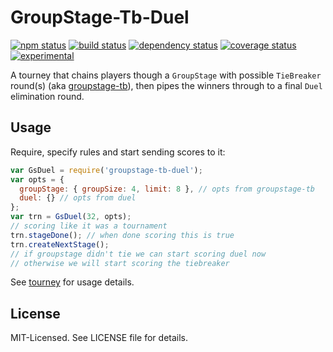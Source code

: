 # GroupStage-Tb-Duel
[![npm status](http://img.shields.io/npm/v/groupstage-tb-duel.svg)](https://www.npmjs.org/package/groupstage-tb-duel)
[![build status](https://secure.travis-ci.org/clux/groupstage-tb-duel.svg)](http://travis-ci.org/clux/groupstage-tb-duel)
[![dependency status](https://david-dm.org/clux/groupstage-tb-duel.svg)](https://david-dm.org/clux/groupstage-tb-duel)
[![coverage status](http://img.shields.io/coveralls/clux/groupstage-tb-duel.svg)](https://coveralls.io/r/clux/groupstage-tb-duel)
[![experimental](http://img.shields.io/badge/stability-experimental-DD5F0A.svg)](http://nodejs.org/api/documentation.html#documentation_stability_index)

A tourney that chains players though a `GroupStage` with possible `TieBreaker` round(s) (aka [groupstage-tb](https://www.npmjs.org/package/groupstage-tb)), then pipes the winners through to a final `Duel` elimination round.

## Usage
Require, specify rules and start sending scores to it:

```js
var GsDuel = require('groupstage-tb-duel');
var opts = {
  groupStage: { groupSize: 4, limit: 8 }, // opts from groupstage-tb
  duel: {} // opts from duel
};
var trn = GsDuel(32, opts);
// scoring like it was a tournament
trn.stageDone(); // when done scoring this is true
trn.createNextStage();
// if groupstage didn't tie we can start scoring duel now
// otherwise we will start scoring the tiebreaker
```

See [tourney](https://npmjs.org/tourney) for usage details.

## License
MIT-Licensed. See LICENSE file for details.
